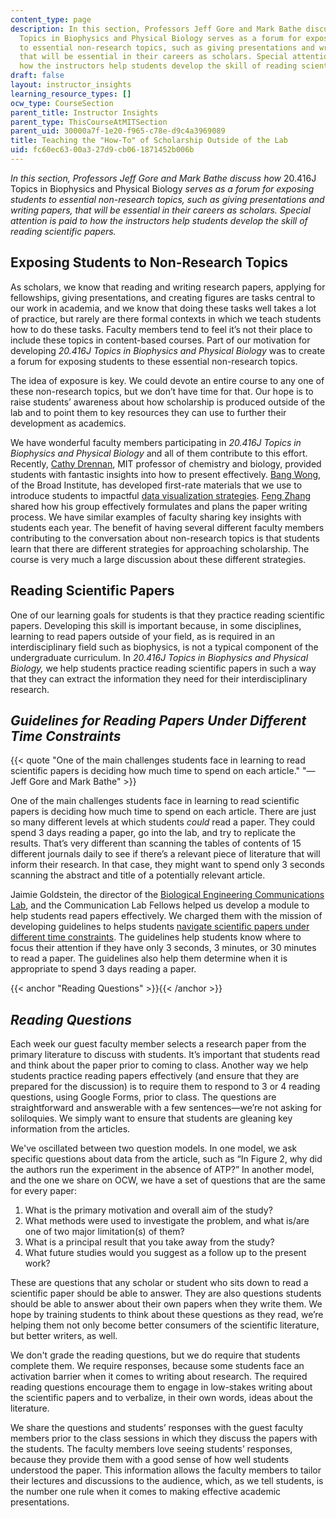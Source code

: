 ```yaml
---
content_type: page
description: In this section, Professors Jeff Gore and Mark Bathe discuss how 20.416J
  Topics in Biophysics and Physical Biology serves as a forum for exposing students
  to essential non-research topics, such as giving presentations and writing papers,
  that will be essential in their careers as scholars. Special attention is paid to
  how the instructors help students develop the skill of reading scientific papers.
draft: false
layout: instructor_insights
learning_resource_types: []
ocw_type: CourseSection
parent_title: Instructor Insights
parent_type: ThisCourseAtMITSection
parent_uid: 30000a7f-1e20-f965-c78e-d9c4a3969089
title: Teaching the "How-To" of Scholarship Outside of the Lab
uid: fc60ec63-00a3-27d9-cb06-1871452b006b
---
```

_In this section, Professors Jeff Gore and Mark Bathe discuss how_ 20.416J Topics in Biophysics and Physical Biology _serves as a forum for exposing students to essential non-research topics, such as giving presentations and writing papers, that will be essential in their careers as scholars. Special attention is paid to how the instructors help students develop the skill of reading scientific papers._

## Exposing Students to Non-Research Topics

As scholars, we know that reading and writing research papers, applying for fellowships, giving presentations, and creating figures are tasks central to our work in academia, and we know that doing these tasks well takes a lot of practice, but rarely are there formal contexts in which we teach students how to do these tasks. Faculty members tend to feel it’s not their place to include these topics in content-based courses. Part of our motivation for developing _20.416J Topics in Biophysics and Physical Biology_ was to create a forum for exposing students to these essential non-research topics.

The idea of exposure is key. We could devote an entire course to any one of these non-research topics, but we don’t have time for that. Our hope is to raise students’ awareness about how scholarship is produced outside of the lab and to point them to key resources they can use to further their development as academics.

We have wonderful faculty members participating in _20.416J Topics in Biophysics and Physical Biology_ and all of them contribute to this effort. Recently, [Cathy Drennan](http://drennan.mit.edu/education/group-members/catherine-l-drennan/), MIT professor of chemistry and biology, provided students with fantastic insights into how to present effectively. [Bang Wong](https://mitcommlab.mit.edu/broad/fellows_staff/bang-wong/), of the Broad Institute, has developed first-rate materials that we use to introduce students to impactful [data visualization strategies](https://www.broadinstitute.org/data-visualization-initiative). [Feng Zhang](https://mcgovern.mit.edu/principal-investigators/feng-zhang) shared how his group effectively formulates and plans the paper writing process. We have similar examples of faculty sharing key insights with students each year. The benefit of having several different faculty members contributing to the conversation about non-research topics is that students learn that there are different strategies for approaching scholarship. The course is very much a large discussion about these different strategies. 

## Reading Scientific Papers

One of our learning goals for students is that they practice reading scientific papers. Developing this skill is important because, in some disciplines, learning to read papers outside of your field, as is required in an interdisciplinary field such as biophysics, is not a typical component of the undergraduate curriculum. In _20.416J Topics in Biophysics and Physical Biology,_ we help students practice reading scientific papers in such a way that they can extract the information they need for their interdisciplinary research.

## _Guidelines for Reading Papers Under Different Time Constraints_

{{< quote "One of the main challenges students face in learning to read scientific papers is deciding how much time to spend on each article." "— Jeff Gore and Mark Bathe" >}}

One of the main challenges students face in learning to read scientific papers is deciding how much time to spend on each article. There are just so many different levels at which students _could_ read a paper. They could spend 3 days reading a paper, go into the lab, and try to replicate the results. That’s very different than scanning the tables of contents of 15 different journals daily to see if there’s a relevant piece of literature that will inform their research. In that case, they might want to spend only 3 seconds scanning the abstract and title of a potentially relevant article. 

Jaimie Goldstein, the director of the [Biological Engineering Communications Lab](https://be.mit.edu/communicationlab), and the Communication Lab Fellows helped us develop a module to help students read papers effectively. We charged them with the mission of developing guidelines to helps students [navigate scientific papers under different time constraints](https://be.mit.edu/sites/default/files/documents/HowToReadAScientificPaper.pdf). The guidelines help students know where to focus their attention if they have only 3 seconds, 3 minutes, or 30 minutes to read a paper. The guidelines also help them determine when it is appropriate to spend 3 days reading a paper.

{{< anchor "Reading Questions" >}}{{< /anchor >}}

## _Reading Questions_

Each week our guest faculty member selects a research paper from the primary literature to discuss with students. It’s important that students read and think about the paper prior to coming to class. Another way we help students practice reading papers effectively (and ensure that they are prepared for the discussion) is to require them to respond to 3 or 4 reading questions, using Google Forms, prior to class. The questions are straightforward and answerable with a few sentences—we’re not asking for soliloquies. We simply want to ensure that students are gleaning key information from the articles.

We've oscillated between two question models. In one model, we ask specific questions about data from the article, such as “In Figure 2, why did the authors run the experiment in the absence of ATP?” In another model, and the one we share on OCW, we have a set of questions that are the same for every paper:

1. What is the primary motivation and overall aim of the study?
2. What methods were used to investigate the problem, and what is/are one of two major limitation(s) of them?
3. What is a principal result that you take away from the study?
4. What future studies would you suggest as a follow up to the present work?

These are questions that any scholar or student who sits down to read a scientific paper should be able to answer. They are also questions students should be able to answer about their own papers when they write them. We hope by training students to think about these questions as they read, we’re helping them not only become better consumers of the scientific literature, but better writers, as well.

We don't grade the reading questions, but we do require that students complete them. We require responses, because some students face an activation barrier when it comes to writing about research. The required reading questions encourage them to engage in low-stakes writing about the scientific papers and to verbalize, in their own words, ideas about the literature.

We share the questions and students’ responses with the guest faculty members prior to the class sessions in which they discuss the papers with the students. The faculty members love seeing students’ responses, because they provide them with a good sense of how well students understood the paper. This information allows the faculty members to tailor their lectures and discussions to the audience, which, as we tell students, is the number one rule when it comes to making effective academic presentations.